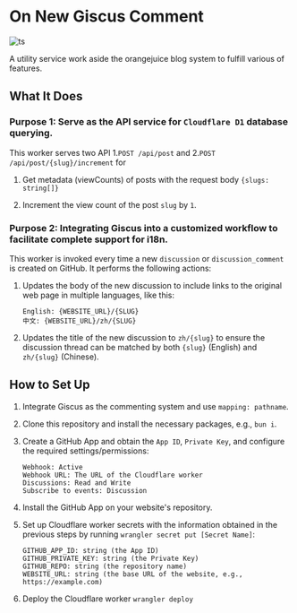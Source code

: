 # On New Giscus Comment

![ts](https://badgen.net/badge/-/TypeScript/blue?icon=typescript&label)

A utility service work aside the orangejuice blog system to fulfill various of features.

## What It Does

### Purpose 1: Serve as the API service for `Cloudflare D1` database querying.

This worker serves two API 1.`POST /api/post` and 2.`POST /api/post/{slug}/increment` for 

1. Get metadata (viewCounts) of posts with the request body `{slugs: string[]}`

2. Increment the view count of the post `slug` by `1`.

### Purpose 2: Integrating Giscus into a customized workflow to facilitate complete support for i18n.

This worker is invoked every time a new `discussion` or `discussion_comment` is created on GitHub. It performs the following actions:

1. Updates the body of the new discussion to include links to the original web page in multiple languages, like this:
   ```
   English: {WEBSITE_URL}/{SLUG}
   中文: {WEBSITE_URL}/zh/{SLUG}
   ```

2. Updates the title of the new discussion to `zh/{slug}` to ensure the discussion thread can be matched by both `{slug}` (English) and `zh/{slug}` (Chinese).

## How to Set Up

1. Integrate Giscus as the commenting system and use `mapping: pathname`.

2. Clone this repository and install the necessary packages, e.g., `bun i`.

3. Create a GitHub App and obtain the `App ID`, `Private Key`, and configure the required settings/permissions:
   ```
   Webhook: Active
   Webhook URL: The URL of the Cloudflare worker
   Discussions: Read and Write
   Subscribe to events: Discussion
   ```

4. Install the GitHub App on your website's repository.

5. Set up Cloudflare worker secrets with the information obtained in the previous steps by running `wrangler secret put [Secret Name]`:
   ```
   GITHUB_APP_ID: string (the App ID)
   GITHUB_PRIVATE_KEY: string (the Private Key)
   GITHUB_REPO: string (the repository name)
   WEBSITE_URL: string (the base URL of the website, e.g., https://example.com)
   ```

6. Deploy the Cloudflare worker `wrangler deploy` 
